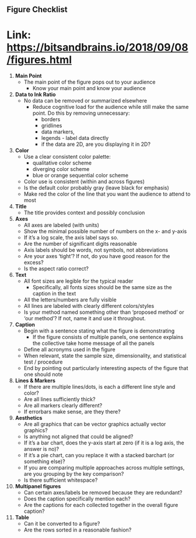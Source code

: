 ## Figure Checklist
# Link: https://bitsandbrains.io/2018/09/08/figures.html
1. **Main Point**
    - The main point of the figure pops out to your audience
      - Know your main point and know your audience
2. **Data to Ink Ratio**
    - No data can be removed or summarized elsewhere
      - Reduce cognitive load for the audience while still make the same point. Do this by removing unnecessary:
        - borders
        - gridlines
        - data markers,
        - legends - label data directly
        - if the data are 2D, are you displaying it in 2D? 
3. **Color**
    - Use a clear consistent color palette:
      - qualitative color scheme
      - diverging color scheme
      - blue or orange sequential color scheme
    - Color use is consistent (within and across figures)
    - Is the default color probably gray (leave black for emphasis)
    - Make red the color of the line that you want the audience to attend to most
4. **Title** 
    - The title provides context and possibly conclusion
5. **Axes**
    - All axes are labeled (with units)
    - Show the minimal possible number of numbers on the x- and y-axis
    - If it’s a log scale, the axis label says so.
    - Are the number of significant digits reasonable
    - Axis labels should be words, not symbols, not abbreviations
    - Are your axes ‘tight’? If not, do you have good reason for the excess?
    - Is the aspect ratio correct? 
6. **Text**
    - All font sizes are legible for the typical reader
      - Specifically, all fonts sizes should be the same size as the caption in the text
    - All the letters/numbers are fully visible
    - All lines are labeled with clearly different colors/styles
    - Is your method named something other than ‘proposed method’ or ‘our method’? If not, name it and use it throughout.
7. **Caption**
    - Begin with a sentence stating what the figure is demonstrating
      - If the figure consists of multiple panels, one sentence explains the collective take home message of all the panels
    - Define all acronyms used in the figure
    - When relevant, state the sample size, dimensionality, and statistical test / procedure
    - End by pointing out particularly interesting aspects of the figure that one should note
8. **Lines & Markers**
    - If there are multiple lines/dots, is each a different line style and color?
    - Are all lines sufficiently thick? 
    - Are all markers clearly different?
    - If errorbars make sense, are they there? 
9. **Aesthetics**
    - Are all graphics that can be vector graphics actually vector graphics?
    - Is anything not aligned that could be aligned?
    - If it’s a bar chart, does the y-axis start at zero (if it is a log axis, the answer is no)?
    - If it’s a pie chart, can you replace it with a stacked barchart (or something else)?
    - If you are comparing multiple approaches across multiple settings, are you grouping by the key comparison?
    - Is there sufficient whitespace?
9. **Multipanel figures**
    - Can certain axes/labels be removed because they are redundant?
    - Does the caption specifically mention each?
    - Are the captions for each collected together in the overall figure caption?
10. **Table**
    - Can it be converted to a figure? 
    - Are the rows sorted in a reasonable fashion?

